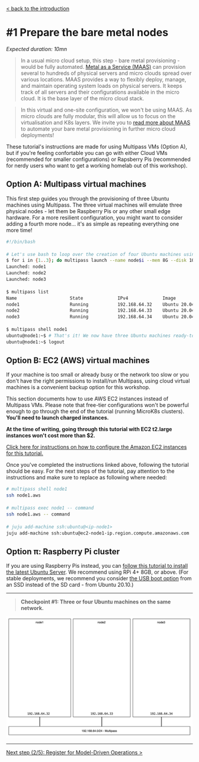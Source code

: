 [< back to the introduction](./README.md#building-your-home-lab-micro-cloud-in-5-steps)

# #1 Prepare the bare metal nodes

_Expected duration: 10mn_

> In a usual micro cloud setup, this step - bare metal provisioning - would be fully automated. [Metal as a Service (MAAS)](https://maas.io/) can provision several to hundreds of physical servers and micro clouds spread over various locations. MAAS provides a way to flexibly deploy, manage, and maintain operating system loads on physical servers. It keeps track of all servers and their configurations available in the micro cloud. It is the base layer of the micro cloud stack.

> In this virtual and one-site configuration, we won't be using MAAS. As micro clouds are fully modular, this will allow us to focus on the virtualisation and K8s layers. We invite you to [read more about MAAS](https://maas.io/tutorials) to automate your bare metal provisioning in further micro cloud deployments!

These tutorial's instructions are made for using Multipass VMs (Option A), but if you're feeling confortable you can go with either Cloud VMs (recommended for smaller configurations) or Rapsberry Pis (recommended for nerdy users who want to get a working homelab out of this workshop).


## Option A: Multipass virtual machines

This first step guides you through the provisioning of three Ubuntu machines using Multipass. The three virtual machines will emulate three physical nodes - let them be Raspberry Pis or any other small edge hardware. For a more resilient configuration, you might want to consider adding a fourth more node... it's as simple as repeating everything one more time!
<!-- ToDo: backlink to 1,2,3,4 section -->

```sh
#!/bin/bash

# Let's use bash to loop over the creation of four Ubuntu machines using Multipass
$ for i in {1..3}; do multipass launch --name node$i --mem 8G --disk 10G --cpus 4; done;
Launched: node1
Launched: node2
Launched: node3

$ multipass list
Name                    State             IPv4             Image
node1                   Running           192.168.64.32    Ubuntu 20.04 LTS
node2                   Running           192.168.64.33    Ubuntu 20.04 LTS
node3                   Running           192.168.64.34    Ubuntu 20.04 LTS

$ multipass shell node1
ubuntu@node1:~$ # That's it! We now have three Ubuntu machines ready-to-go
ubuntu@node1:~$ logout
```


## Option B: EC2 (AWS) virtual machines

If your machine is too small or already busy or the network too slow or you don't have the right permissions to install/run Multipass, using cloud virtual machines is a convenient backup option for this workshop.

This section documents how to use AWS EC2 instances instead of Multipass VMs. Please note that free-tier configurations won't be powerful enough to go through the end of the tutorial (running MicroK8s clusters). **You'll need to launch charged instances.**     

**At the time of writing, going through this tutorial with EC2 t2.large instances won't cost more than $2.**

[Click here for instructions on how to configure the Amazon EC2 instances for this tutorial.](./step01-ec2-vms/README.md#using-ec2-instances-on-aws)

Once you've completed the instructions linked above, following the tutorial should be easy.
For the next steps of the tutorial, pay attention to the instructions and make sure to replace as following where needed:
```sh
# multipass shell node1
ssh node1.aws

# multipass exec node1 -- command
ssh node1.aws -- command

# juju add-machine ssh:ubuntu@<ip-node1>
juju add-machine ssh:ubuntu@ec2-node1-ip.region.compute.amazonaws.com
```


## Option π: Raspberry Pi cluster

If you are using Raspberry Pis instead, you can [follow this tutorial to install the latest Ubuntu Server](https://ubuntu.com/tutorials/how-to-install-ubuntu-on-your-raspberry-pi#1-overview). We recommend using RPi 4+ 8GB, or above. (For stable deployments, we recommend you consider [the USB boot option](https://ubuntu.com/tutorials/how-to-install-ubuntu-desktop-on-raspberry-pi-4#4-optional-usb-boot) from an SSD instead of the SD card - from Ubuntu 20.10.)

---

> **Checkpoint #1: Three or four Ubuntu machines on the same network.**

<img alt="Four Ubuntu machines on the same network." src="./img/checkpoint-01.png" width="600" />

---

[Next step (2/5): Register for Model-Driven Operations >](./step-02-model-driven-operations.md#2-register-for-model-driven-operations)
